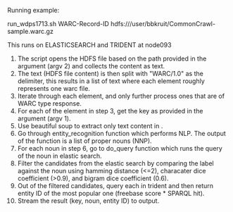 Running example:

run_wdps1713.sh WARC-Record-ID hdfs:///user/bbkruit/CommonCrawl-sample.warc.gz

This runs on ELASTICSEARCH and TRIDENT at node093

1. The script opens the HDFS file based on the path provided in the argument (argv 2) and collects the content as text.
2. The text (HDFS file content) is then split with "WARC/1.0" as the delimiter, this results in a list of text where each element roughly represents one warc file.
3. Iterate through each element, and only further process ones that are of WARC type response.
4. For each of the element in step 3, get the key as provided in the argument (argv 1).
5. Use beautiful soup to extract only text content in <body>.
6. Go through entity_recognition function which performs NLP. The output of the function is a list of proper nouns (NNP).
7. For each noun in step 6, go to do_query function which runs the query of the noun in elastic search.
8. Filter the candidates from the elastic search by comparing the label against the noun using hamming distance (<=2), characater dice coefficient (>0.9), and bigram dice coefficient (0.6).
9. Out of the filtered candidates, query each in trident and then return entity ID of the most popular one (freebase score * SPARQL hit).
9. Stream the result (key, noun, entity ID) to output.
